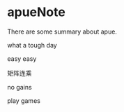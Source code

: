 # apueNote
There are some summary about apue.

what a tough day

easy easy

矩阵连乘

no gains

play games
